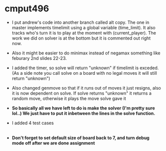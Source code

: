 # cmput496
* I put andrew's code into another branch called alt copy. The one in master implements timelimit using a global variable (time_limit). It also tracks who's turn it is to play at the moment with (current_player). The work we did on solver is at the bottom but it is commented out right now.<br />
* Also it might be easier to do minimax instead of negamax something like feburary 2nd slides 22-23. <br />
* I added the timer, so solve will return "unknown" if timelimit is exceded. (As a side note you call solve on a board with no legal moves it will still return "unknown")<br />
* Also changed genmove so that if it runs out of moves it just resigns, also it is now dependent on solve. If solve returns "unknown" it returns a random move, otherwise it plays the move solve gave it <br />
* **So basically all we have left to do is make the solver (I'm pretty sure lol..) We just have to put it inbetween the lines in the solve function.**<br />
* I added 4 test cases <br /> <br />

* **Don't forget to set default size of board back to 7, and turn debug mode off after we are done assignment**

